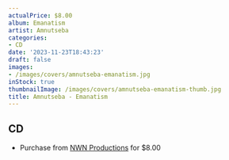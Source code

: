 ```yaml
---
actualPrice: $8.00
album: Emanatism
artist: Amnutseba
categories:
- CD
date: '2023-11-23T18:43:23'
draft: false
images:
- /images/covers/amnutseba-emanatism.jpg
inStock: true
thumbnailImage: /images/covers/amnutseba-emanatism-thumb.jpg
title: Amnutseba - Emanatism
---
```


## CD
* Purchase from [NWN Productions](http://shop.nwnprod.com/index.php?route=product/product&path=93&product_id=8060&sort=pd.name&order=ASC) for $8.00
